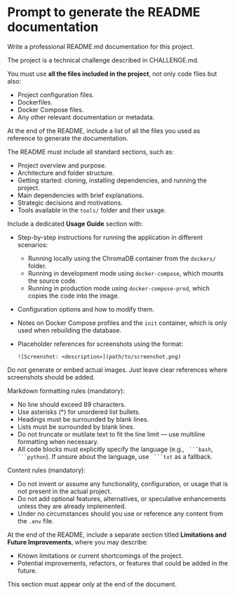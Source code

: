 # Prompt to generate the README documentation

Write a professional README.md documentation for this project.

The project is a technical challenge described in CHALLENGE.md.

You must use **all the files included in the project**, not only code files but also:

* Project configuration files.
* Dockerfiles.
* Docker Compose files.
* Any other relevant documentation or metadata.

At the end of the README, include a list of all the files you used as reference to
generate the documentation.

The README must include all standard sections, such as:

* Project overview and purpose.
* Architecture and folder structure.
* Getting started: cloning, installing dependencies, and running the project.
* Main dependencies with brief explanations.
* Strategic decisions and motivations.
* Tools available in the `tools/` folder and their usage.

Include a dedicated **Usage Guide** section with:

* Step-by-step instructions for running the application in different scenarios:

  * Running locally using the ChromaDB container from the `dockers/` folder.
  * Running in development mode using `docker-compose`, which mounts the source code.
  * Running in production mode using `docker-compose-prod`, which copies the code into
    the image.

* Configuration options and how to modify them.
* Notes on Docker Compose profiles and the `init` container, which is only used when
  rebuilding the database.
* Placeholder references for screenshots using the format:

  `![Screenshot: <description>](path/to/screenshot.png)`

Do not generate or embed actual images. Just leave clear references where screenshots
should be added.

Markdown formatting rules (mandatory):

* No line should exceed 89 characters.
* Use asterisks (*) for unordered list bullets.
* Headings must be surrounded by blank lines.
* Lists must be surrounded by blank lines.
* Do not truncate or mutilate text to fit the line limit — use multiline formatting
  when necessary.
* All code blocks must explicitly specify the language (e.g., ` ```bash`, ` ```python`).
  If unsure about the language, use ` ```txt` as a fallback.

Content rules (mandatory):

* Do not invent or assume any functionality, configuration, or usage that is not
  present in the actual project.
* Do not add optional features, alternatives, or speculative enhancements unless they
  are already implemented.
* Under no circumstances should you use or reference any content from the `.env` file.

At the end of the README, include a separate section titled **Limitations and Future
Improvements**, where you may describe:

* Known limitations or current shortcomings of the project.
* Potential improvements, refactors, or features that could be added in the future.

This section must appear only at the end of the document.

